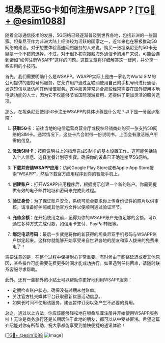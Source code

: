 # 坦桑尼亚5G卡如何注册WSAPP？[[TG💪+ @esim1088](https://t.me/s/esim1088)]

随着全球通信技术的发展，5G网络已经逐渐普及到世界各地，包括非洲的一些国家。坦桑尼亚作为非洲大陆上经济较为活跃的国家之一，近年来也在积极推动5G网络的建设。对于想要体验高速网络服务的人来说，购买一张坦桑尼亚的5G卡无疑是一个不错的选择。不过，对于很多初次接触海外通信卡的用户来说，可能会遇到诸如“如何注册WSAPP”这样的问题。这篇文章将详细解答这一疑问，并分享一些实用的小技巧。

首先，我们需要明确什么是WSAPP。WSAPP实际上是由一家名为World SIM的公司提供的虚拟号码服务，它允许用户通过互联网使用自己的手机号码进行通话、发送短信以及访问其他增值服务。这种服务非常适合那些经常需要在国外使用本地电话功能的人士，因为它不仅能够节省国际漫游费用，还提供了更加灵活的服务选项。

那么，在坦桑尼亚使用5G卡注册WSAPP的具体步骤是什么呢？以下是一份逐步指南：

1. **获取5G卡**：前往当地的电信运营商营业厅或授权经销商处购买一张支持5G网络的SIM卡。通常情况下，这些卡片会附带一份说明书，上面会有激活账户所需的信息。

2. **激活SIM卡**：按照说明书上的指示完成SIM卡的基本设置工作。这可能包括输入个人信息、选择套餐计划等步骤。确保你的设备已正确连接至5G网络。

3. **下载并安装WSAPP应用**：访问Google Play Store或者Apple App Store搜索“WSAPP”，然后下载官方应用程序到你的智能手机上。

4. **创建账户**：打开WSAPP应用程序后，根据提示创建一个新的账户。你需要提供有效的电子邮件地址和密码来完成此过程。

5. **验证身份**：为了保证账户安全，系统可能会要求你上传身份证件的照片以供审核。请准备好护照或其他官方文件以便顺利通过验证环节。

6. **充值余额**：在开始使用之前，记得为你的WSAPP账户充值足够的金额。可以通过多种方式完成付款，如信用卡支付、PayPal转账等。

7. **绑定电话号码**：最后一步就是将你的新获得的坦桑尼亚手机号码与WSAPP账户绑定起来。这样你就能够开始享受来自世界各地的朋友和家人拨来的免费来电了！

需要注意的是，在整个过程中保持耐心非常重要。有时候由于网络延迟或者其他原因，某些操作可能需要花费更多时间才能成功执行。如果遇到任何困难，请随时联系客服寻求帮助。

此外，还有一些额外的小贴士可以帮助你更好地利用WSAPP服务：

- 定期检查账户状态，确保没有过期未付账单。
- 关注官方社交媒体平台获取最新优惠活动信息。
- 如果长时间不使用该服务，建议暂停订阅以免产生不必要的费用。

总之，通过以上方法，你应该能够轻松地在坦桑尼亚注册并开始使用WSAPP服务啦！无论是商务旅行还是长期居住于此地的朋友，都可以从中受益匪浅。希望这篇介绍能对你有所帮助，祝大家都能享受到愉快便捷的通讯体验！

[[TG💪+ @esim1088](https://t.me/s/esim1088) ![Image](https://i.postimg.cc/4NQfJmqS/Snipaste-2025-05-13-00-14-12.png)]